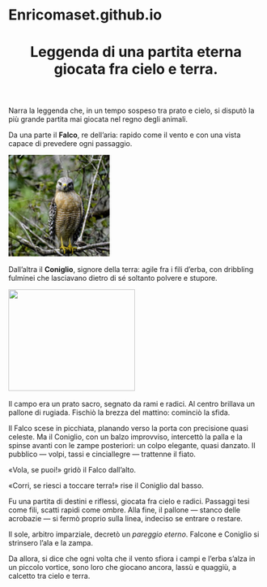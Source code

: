 # Enricomaset.github.io
<html>
  <header>
<h1>Leggenda di una partita eterna giocata fra cielo e terra.</h1>
</header>
<body>
<main>
<p> Narra la leggenda che, in un tempo sospeso tra prato e cielo, si disputò la più grande partita mai giocata nel regno degli animali. </p>
<p> Da una parte il <strong>Falco</strong>, re dell’aria: rapido come il vento e con una vista capace di prevedere ogni passaggio.</p>
<img src="images/23874967390_b2c2ac0fff_q.jpg" width="200">
<p> Dall’altra il <strong>Coniglio</strong>, signore della terra: agile fra i fili d’erba, con dribbling fulminei che lasciavano dietro di sé soltanto polvere e stupore. </p>
<img src="https://live.staticflickr.com/3223/2621134507_704b895330_b.jpg" width="250" height="200">
<p> Il campo era un prato sacro, segnato da rami e radici. Al centro brillava un pallone di rugiada. Fischiò la brezza del mattino: cominciò la sfida. </p>
<p> Il Falco scese in picchiata, planando verso la porta con precisione quasi celeste. Ma il Coniglio, con un balzo improvviso, intercettò la palla e la spinse avanti con le zampe posteriori: un colpo elegante, quasi danzato. Il pubblico — volpi, tassi e cinciallegre — trattenne il fiato. </p>
<p>«Vola, se puoi!» gridò il Falco dall’alto.</p>
<p>«Corri, se riesci a toccare terra!» rise il Coniglio dal basso.</p>
<p> Fu una partita di destini e riflessi, giocata fra cielo e radici. Passaggi tesi come fili, scatti rapidi come ombre. Alla fine, il pallone — stanco delle acrobazie — si fermò proprio sulla linea, indeciso se entrare o restare. </p>
<p> Il sole, arbitro imparziale, decretò un <em>pareggio eterno</em>. Falcone e Coniglio si strinsero l’ala e la zampa. </p>
<p> Da allora, si dice che ogni volta che il vento sfiora i campi e l’erba s’alza in un piccolo vortice, sono loro che giocano ancora, lassù e quaggiù, a calcetto tra cielo e terra. </p>
<script src="https://www.gdprset.it/widget/gdpr-it-1.js" type="text/javascript"></script>
</main>
</body>
</html>
